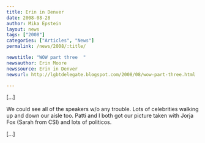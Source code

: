 ```yaml
---
title: Erin in Denver 
date: 2008-08-28
author: Mika Epstein
layout: news
tags: ["2008"]
categories: ["Articles", "News"]
permalink: /news/2008/:title/

newstitle: "WOW part three  "
newsauthor: Erin Moore  
newssource: Erin in Denver  
newsurl: http://lgbtdelegate.blogspot.com/2008/08/wow-part-three.html  

---
```


[...]

We could see all of the speakers w/o any trouble. Lots of celebrities walking up and down our aisle too. Patti and I both got our picture taken with Jorja Fox (Sarah from CSI) and lots of politicos.

[...]  
